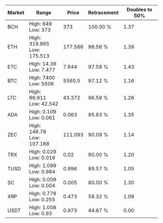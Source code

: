 | Market | Range | Price| Retracement | Doubles to 50% |
| --- | --- | --- | --- | --- |
| BCH | High: 649<br />Low: 373 | 373 | 100.00 % | 1.37 |
| ETH | High: 319.865<br />Low: 175.513 | 177.586 | 98.56 % | 1.39 |
| ETC | High: 14.39<br />Low: 7.477 | 7.644 | 97.58 % | 1.43 |
| BTC | High: 7400<br />Low: 5506 | 5560.5 | 97.12 % | 1.16 |
| LTC | High: 66.911<br />Low: 42.542 | 43.372 | 96.59 % | 1.26 |
| ADA | High: 0.109<br />Low: 0.061 | 0.063 | 95.83 % | 1.35 |
| ZEC | High: 146.78<br />Low: 107.168 | 111.093 | 90.09 % | 1.14 |
| TRX | High: 0.029<br />Low: 0.019 | 0.02 | 90.00 % | 1.20 |
| TUSD | High: 1.099<br />Low: 0.984 | 0.996 | 89.57 % | 1.05 |
| SC | High: 0.009<br />Low: 0.004 | 0.005 | 80.00 % | 1.30 |
| XRP | High: 0.778<br />Low: 0.255 | 0.473 | 58.32 % | 1.09 |
| USDT | High: 1.008<br />Low: 0.93 | 0.973 | 44.87 % | 0.00 |
